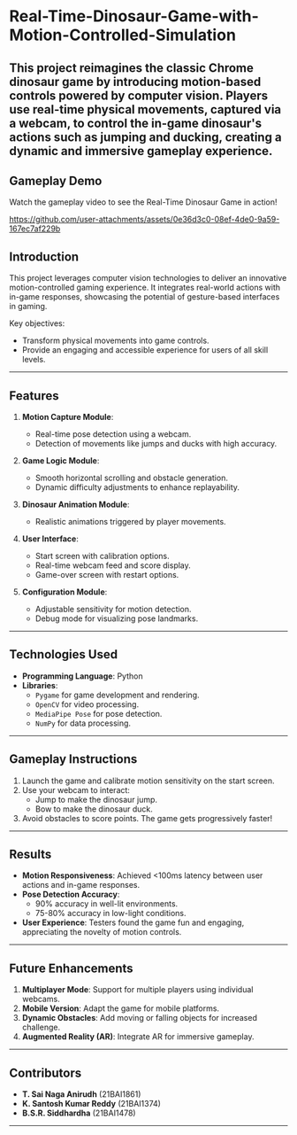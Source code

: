 # Real-Time-Dinosaur-Game-with-Motion-Controlled-Simulation

This project reimagines the classic Chrome dinosaur game by introducing motion-based controls powered by computer vision. Players use real-time physical movements, captured via a webcam, to control the in-game dinosaur's actions such as jumping and ducking, creating a dynamic and immersive gameplay experience.
---
## Gameplay Demo
Watch the gameplay video to see the Real-Time Dinosaur Game in action!

https://github.com/user-attachments/assets/0e36d3c0-08ef-4de0-9a59-167ec7af229b


## Introduction
This project leverages computer vision technologies to deliver an innovative motion-controlled gaming experience. It integrates real-world actions with in-game responses, showcasing the potential of gesture-based interfaces in gaming.

Key objectives:
- Transform physical movements into game controls.
- Provide an engaging and accessible experience for users of all skill levels.

---

## Features
1. **Motion Capture Module**:
   - Real-time pose detection using a webcam.
   - Detection of movements like jumps and ducks with high accuracy.

2. **Game Logic Module**:
   - Smooth horizontal scrolling and obstacle generation.
   - Dynamic difficulty adjustments to enhance replayability.

3. **Dinosaur Animation Module**:
   - Realistic animations triggered by player movements.

4. **User Interface**:
   - Start screen with calibration options.
   - Real-time webcam feed and score display.
   - Game-over screen with restart options.

5. **Configuration Module**:
   - Adjustable sensitivity for motion detection.
   - Debug mode for visualizing pose landmarks.

---

## Technologies Used
- **Programming Language**: Python
- **Libraries**:
  - `Pygame` for game development and rendering.
  - `OpenCV` for video processing.
  - `MediaPipe Pose` for pose detection.
  - `NumPy` for data processing.

---

## Gameplay Instructions
1. Launch the game and calibrate motion sensitivity on the start screen.
2. Use your webcam to interact:
   - Jump to make the dinosaur jump.
   - Bow to make the dinosaur duck.
3. Avoid obstacles to score points. The game gets progressively faster!

---

## Results
- **Motion Responsiveness**: Achieved <100ms latency between user actions and in-game responses.
- **Pose Detection Accuracy**:
  - 90% accuracy in well-lit environments.
  - 75-80% accuracy in low-light conditions.
- **User Experience**: Testers found the game fun and engaging, appreciating the novelty of motion controls.

---

## Future Enhancements
1. **Multiplayer Mode**: Support for multiple players using individual webcams.
2. **Mobile Version**: Adapt the game for mobile platforms.
3. **Dynamic Obstacles**: Add moving or falling objects for increased challenge.
4. **Augmented Reality (AR)**: Integrate AR for immersive gameplay.

---

## Contributors
- **T. Sai Naga Anirudh** (21BAI1861)
- **K. Santosh Kumar Reddy** (21BAI1374)
- **B.S.R. Siddhardha** (21BAI1478)

---
